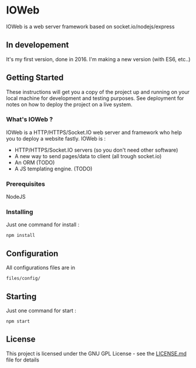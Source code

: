 # IOWeb

IOWeb is a web server framework based on socket.io/nodejs/express

## In developement

It's my first version, done in 2016. I'm making a new version (with ES6, etc..)

## Getting Started

These instructions will get you a copy of the project up and running on your local machine for development and testing purposes. See deployment for notes on how to deploy the project on a live system.

### What's IOWeb ?

IOWeb is a HTTP/HTTPS/Socket.IO web server and framework who help you to deploy a website fastly.
IOWeb is :

* HTTP/HTTPS/Socket.IO servers (so you don't need other software)
* A new way to send pages/data to client (all trough socket.io)
* An ORM (TODO)
* A JS templating engine. (TODO)

### Prerequisites

NodeJS


### Installing

Just one command for install :

```
npm install
```

## Configuration

All configurations files are in 

```
files/config/
```

## Starting

Just one command for start :

```
npm start
```

## License

This project is licensed under the GNU GPL License - see the [LICENSE.md](LICENSE.md) file for details


